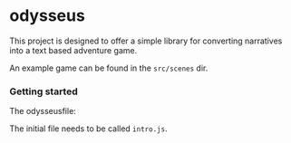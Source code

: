 # odysseus
This project is designed to offer a simple library for converting narratives into a text based adventure game. 

An example game can be found in the `src/scenes` dir.

### Getting started

The odysseusfile:


The initial file needs to be called `intro.js`. 

